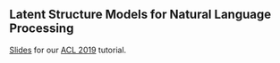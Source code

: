 ## Latent Structure Models for Natural Language Processing

[Slides](acl.pdf) for our [ACL 2019](https://www.acl2019.org) tutorial.
